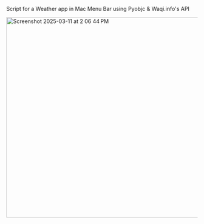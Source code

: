 Script for a Weather app in Mac Menu Bar using Pyobjc & Waqi.info's API

<img width="528" alt="Screenshot 2025-03-11 at 2 06 44 PM" src="https://github.com/user-attachments/assets/a0db2d0a-b160-42f8-9f50-d659759afd2a" />
